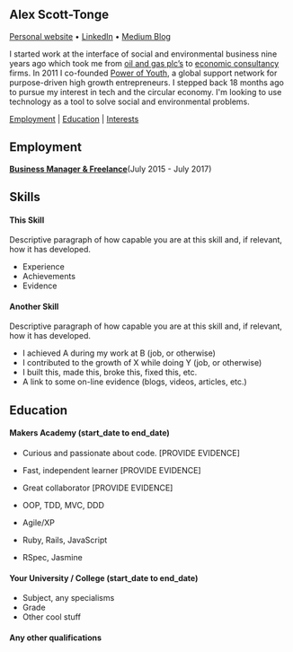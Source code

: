 ## Alex Scott-Tonge
[Personal website](http://scotttonge.com) • [LinkedIn](https://www.linkedin.com/in/alexscotttonge/) • [Medium Blog](https://medium.com/@alexscotttonge)

I started work at the interface of social and environmental business nine years ago which took me from [oil and gas plc’s](https://www.cairnenergy.com/) to [economic consultancy](https://www.trucost.com/) firms. In 2011 I co-founded [Power of Youth](http://power-of-youth.com/), a global support network for purpose-driven high growth entrepreneurs. I stepped back 18 months ago to pursue my interest in tech and the circular economy. I'm looking to use technology as a tool to solve social and environmental problems.

[Employment](#employment) | [Education](#education) | [Interests](#interests)

## Employment
**[Business Manager & Freelance](www.scotttonge.com)**(July 2015 - July 2017)

## Skills

#### This Skill

Descriptive paragraph of how capable you are at this skill and, if relevant, how it has developed.

- Experience
- Achievements
- Evidence

#### Another Skill

Descriptive paragraph of how capable you are at this skill and, if relevant, how it has developed.

- I achieved A during my work at B (job, or otherwise)
- I contributed to the growth of X while doing Y (job, or otherwise)
- I built this, made this, broke this, fixed this, etc.
- A link to some on-line evidence (blogs, videos, articles, etc.)

## Education

#### Makers Academy (start_date to end_date)

- Curious and passionate about code. [PROVIDE EVIDENCE]
- Fast, independent learner [PROVIDE EVIDENCE]
- Great collaborator [PROVIDE EVIDENCE]

- OOP, TDD, MVC, DDD
- Agile/XP
- Ruby, Rails, JavaScript
- RSpec, Jasmine

#### Your University / College (start_date to end_date)

- Subject, any specialisms
- Grade
- Other cool stuff

#### Any other qualifications

